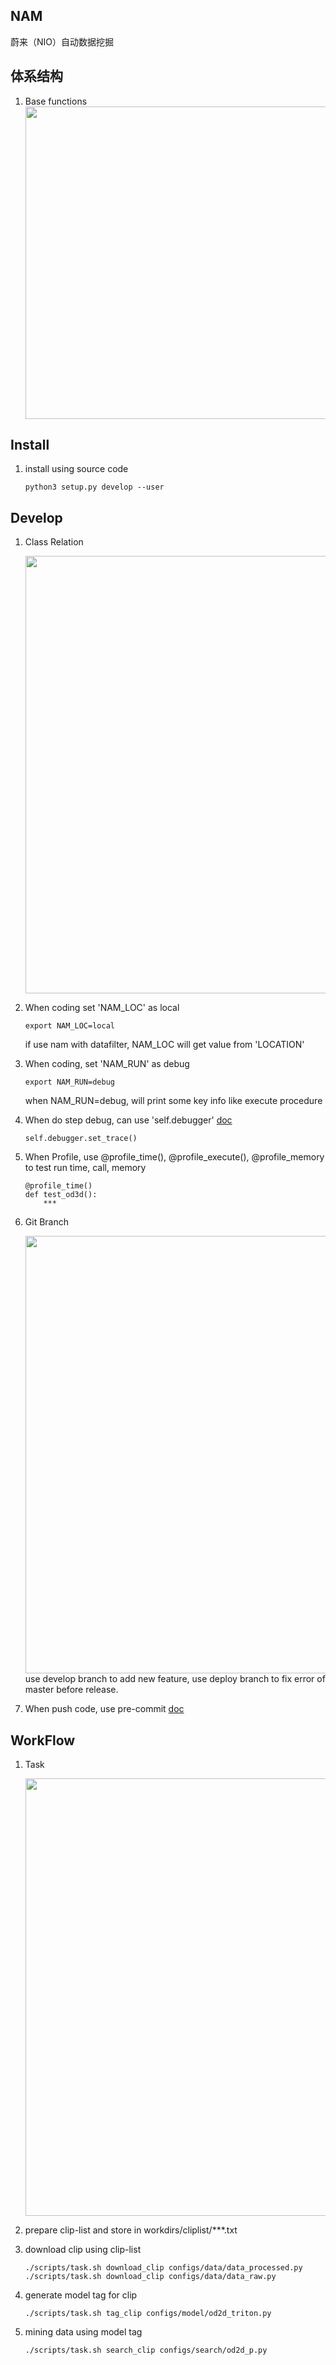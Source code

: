 ## NAM

蔚来（NIO）自动数据挖掘

## 体系结构
1. Base functions
    <div align="center">
    <img src="./doc/1.png" width="500" >
    </div>


## Install
1. install using source code
    ```shell
    python3 setup.py develop --user
    ```


## Develop
1. Class Relation
    <div align="center">
    <img src=".2.png" width="700" >
    </div>

2. When coding set 'NAM_LOC' as local
    ```shell
    export NAM_LOC=local
    ```
    if use nam with datafilter, NAM_LOC will get value from 'LOCATION'

2. When coding, set 'NAM_RUN' as debug
    ```shell
    export NAM_RUN=debug
    ```
    when NAM_RUN=debug, will print some key info like execute procedure

3. When do step debug, can use 'self.debugger' [doc](https://docs.python.org/3.8/library/pdb.html)
    ```shell
    self.debugger.set_trace()
    ```

4. When Profile, use @profile_time(), @profile_execute(), @profile_memory to test run time, call, memory
    ```shell
    @profile_time()
    def test_od3d():
        ***
    ```
5. Git Branch 
    <div align="center">
    <img src=".1.png" width="700">
    </div>
    use develop branch to add new feature, use deploy branch to fix error of master before release.

6. When push code, use pre-commit [doc](https://pre-commit.com/#install)


## WorkFlow
1. Task
    <div align="center">
    <img src="./doc/2.jpg" width="700" >
    </div>

2. prepare clip-list and store in workdirs/cliplist/***.txt 

3. download clip using clip-list

    ```shell
    ./scripts/task.sh download_clip configs/data/data_processed.py
    ./scripts/task.sh download_clip configs/data/data_raw.py
    ```

4. generate model tag for clip

    ```shell
    ./scripts/task.sh tag_clip configs/model/od2d_triton.py
    ```

5. mining data using model tag

    ```shell
    ./scripts/task.sh search_clip configs/search/od2d_p.py
    ```
